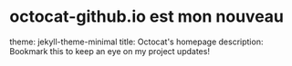 # octocat-github.io est mon nouveau
theme: jekyll-theme-minimal
title: Octocat's homepage
description: Bookmark this to keep an eye on my project updates!
